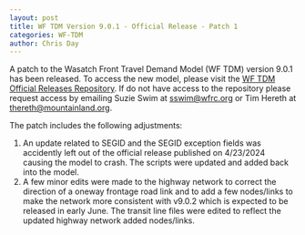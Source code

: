 ```yaml
---
layout: post
title: WF TDM Version 9.0.1 - Official Release - Patch 1
categories: WF-TDM
author: Chris Day
---
```


A patch to the Wasatch Front Travel Demand Model (WF TDM) version 9.0.1 has been released. To access the new model, please visit the [WF TDM Official Releases Repository](https://github.com/WFRCAnalytics/WF-TDM-Official-Releases/releases/tag/v9.0.1-official). If do not have access to the repository please request access by emailing Suzie Swim at sswim@wfrc.org or Tim Hereth at thereth@mountainland.org.

The patch includes the following adjustments:

 1. An update related to SEGID and the SEGID exception fields was accidently left out of the official release published on 4/23/2024 causing the model to crash. The scripts were updated and added back into the model.
 2. A few minor edits were made to the highway network to correct the direction of a oneway frontage road link and to add a few nodes/links to make the network more consistent with v9.0.2 which is expected to be released in early June. The transit line files were edited to reflect the updated highway network added nodes/links.
